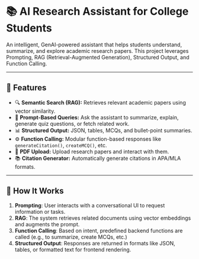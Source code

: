 

# 📚 AI Research Assistant for College Students

An intelligent, GenAI-powered assistant that helps students understand, summarize, and explore academic research papers. This project leverages Prompting, RAG (Retrieval-Augmented Generation), Structured Output, and Function Calling.

---

## 🚀 Features

- 🔍 **Semantic Search (RAG):** Retrieves relevant academic papers using vector similarity.
- 💬 **Prompt-Based Queries:** Ask the assistant to summarize, explain, generate quiz questions, or fetch related work.
- 📊 **Structured Output:** JSON, tables, MCQs, and bullet-point summaries.
- ⚙️ **Function Calling:** Modular function-based responses like `generateCitation()`, `createMCQ()`, etc.
- 📄 **PDF Upload:** Upload research papers and interact with them.
- 📚 **Citation Generator:** Automatically generate citations in APA/MLA formats.

---

## 🧠 How It Works

1. **Prompting**: User interacts with a conversational UI to request information or tasks.
2. **RAG**: The system retrieves related documents using vector embeddings and augments the prompt.
3. **Function Calling**: Based on intent, predefined backend functions are called (e.g., to summarize, create MCQs, etc.)
4. **Structured Output**: Responses are returned in formats like JSON, tables, or formatted text for frontend rendering.